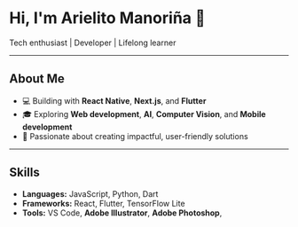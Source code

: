 # Hi, I'm Arielito Manoriña 👋  

Tech enthusiast | Developer | Lifelong learner  

---

## About Me  

- 💻 Building with **React Native**, **Next.js**, and **Flutter**  
- 🎓 Exploring **Web development**, **AI**, **Computer Vision**, and **Mobile development**  
- 🌱 Passionate about creating impactful, user-friendly solutions  

---

## Skills  

- **Languages:** JavaScript, Python, Dart  
- **Frameworks:** React, Flutter, TensorFlow Lite  
- **Tools:** VS Code, **Adobe Illustrator**, **Adobe Photoshop**,
